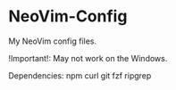# NeoVim-Config
My NeoVim config files.

!Important!: May not work on the Windows.

Dependencies:
  npm
  curl
  git
  fzf
  ripgrep
